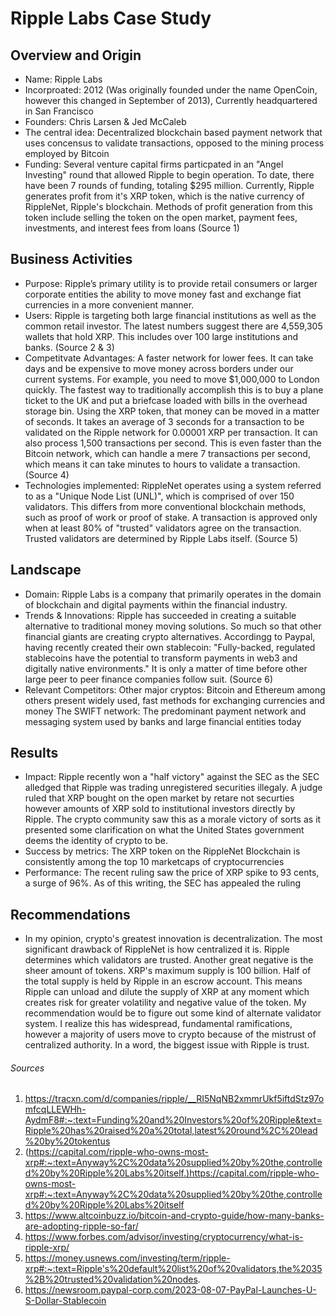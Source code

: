 # Ripple Labs Case Study

## Overview and Origin
* Name: Ripple Labs
* Incorproated: 2012 (Was originally founded under the name OpenCoin, however this changed in September of 2013), Currently headquartered in San Francisco
* Founders: Chris Larsen & Jed McCaleb
* The central idea: Decentralized blockchain based payment network that uses concensus to validate transactions, opposed to the mining process employed by Bitcoin
* Funding: Several venture capital firms particpated in an "Angel Investing" round that allowed Ripple to begin operation. To date, there have been 7 rounds of funding, totaling $295 million. Currently, Ripple generates profit from it's XRP token, which is
    the native currency of RippleNet, Ripple's blockchain. Methods of profit generation from this token include selling the token on the open market, payment fees, investments, and interest fees from loans (Source 1)

## Business Activities
* Purpose: Ripple’s primary utility is to provide retail consumers or larger corporate entities the ability to move money fast and exchange fiat currencies in a more convenient manner.
* Users: Ripple is targeting both large financial institutions as well as the common retail investor. The latest numbers suggest there are 4,559,305 wallets that hold XRP. This includes over 100 large institutions and banks. (Source 2 & 3)
* Competitvate Advantages: A faster network for lower fees. It can take days and be expensive to move money across borders under our current systems. For example, you need to move $1,000,000 to London quickly. The fastest way to traditionally accomplish this is to buy     a plane ticket to the UK and put a briefcase loaded with bills in the overhead storage bin. Using the XRP token, that money can be moved in a matter of seconds. It takes an average of 3 seconds for a transaction to be validated on the Ripple network for 0.00001 XRP     per transaction. It can also process 1,500 transactions per second. This is even faster than the Bitcoin network, which can handle a mere 7 transactions per second, which means it can take minutes to hours to validate a transaction. (Source 4)
* Technologies implemented: RippleNet operates using a system referred to as a "Unique Node List (UNL)", which is comprised of over 150 validators. This differs from more conventional blockchain methods, such as proof of work or proof of stake. A transaction is            approved only when at least 80% of "trusted" validators agree on the transaction. Trusted validators are determined by Ripple Labs itself. (Source 5)

## Landscape
* Domain: Ripple Labs is a company that primarily operates in the domain of blockchain and digital payments within the financial industry.
* Trends & Innovations: Ripple has succeeded in creating a suitable alternative to traditional money moving solutions. So much so that other financial giants are creating crypto alternatives. Accordingg to Paypal, having recently created their own stablecoin: "Fully-backed, regulated stablecoins have the potential to transform payments in web3 and digitally native environments." It is only a matter of time before other large peer to peer finance companies follow suit. (Source 6)
* Relevant Competitors: 
  Other major cryptos: Bitcoin and Ethereum among others present widely used, fast methods for exchanging currencies and money
  The SWIFT network: The predominant payment network and messaging system used by banks and large financial entities today

 ## Results 
* Impact: Ripple recently won a "half victory" against the SEC as the SEC alledged that Ripple was trading unregistered securities illegaly. A judge ruled that XRP bought on the open market by retare not securties however amounts of XRP sold to institutional investors           directly by Ripple. The crypto community saw this as a morale victory of sorts as it presented some clarification on what the United States government deems the identity of crypto to be. 
* Success by metrics: The XRP token on the RippleNet Blockchain is consistently among the top 10 marketcaps of cryptocurrencies
* Performance: The recent ruling saw the price of XRP spike to 93 cents, a surge of 96%. As of this writing, the SEC has appealed the ruling 

## Recommendations
* In my opinion, crypto's greatest innovation is decentralization. The most significant drawback of RippleNet is how centralized it is. Ripple determines which validators are trusted. Another great negative is the sheer amount of tokens. XRP's maximum supply is 100 billion. Half of the total supply is held by Ripple in an escrow account. This means Ripple can unload and dilute the supply of XRP at any moment which creates risk for greater volatility and negative value of the token. My recommendation would be to figure out some kind of alternate validator system. I realize this has widespread, fundamental ramifications, however a majority of users move to crypto because of the mistrust of centralized authority. In a word, the biggest issue with Ripple is trust. 





###### Sources
1. https://tracxn.com/d/companies/ripple/__RI5NqNB2xmmrUkf5iftdStz97omfcqLLEWHh-AydmF8#:~:text=Funding%20and%20Investors%20of%20Ripple&text=Ripple%20has%20raised%20a%20total,latest%20round%2C%20lead%20by%20tokentus
2. (https://capital.com/ripple-who-owns-most-xrp#:~:text=Anyway%2C%20data%20supplied%20by%20the,controlled%20by%20Ripple%20Labs%20itself.)https://capital.com/ripple-who-owns-most-xrp#:~:text=Anyway%2C%20data%20supplied%20by%20the,controlled%20by%20Ripple%20Labs%20itself
3. https://www.altcoinbuzz.io/bitcoin-and-crypto-guide/how-many-banks-are-adopting-ripple-so-far/
4. https://www.forbes.com/advisor/investing/cryptocurrency/what-is-ripple-xrp/
5. https://money.usnews.com/investing/term/ripple-xrp#:~:text=Ripple's%20default%20list%20of%20validators,the%2035%2B%20trusted%20validation%20nodes.
6. https://newsroom.paypal-corp.com/2023-08-07-PayPal-Launches-U-S-Dollar-Stablecoin
